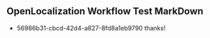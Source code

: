 ## OpenLocalization Workflow Test MarkDown
* 56986b31-cbcd-42d4-a827-8fd8a1eb9790 thanks!

<!--HONumber=Sep16_HO2-->


